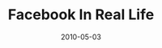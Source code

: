 ---
layout: media
category: media
title: "Facebook In Real Life"
date: 2010-05-03
description: "What would it look like if Facebook played out in real life?"
tag: 
 - facebook
 - social-media
yt-embed-url: "//www.youtube.com/embed/32QJMUW9t9g"
video: "http://s3.amazonaws.com/crossroads-media/other-media/video/Facebook-Real-Life.mp4"
video-poster: "http://s3.amazonaws.com/crossroads-media/images/Facebook-Real-Life-still.jpg"
---